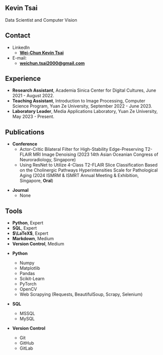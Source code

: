 ## Kevin Tsai

Data Scientist and Computer Vision

<!-- .slide -->

## Contact

<!-- .slide vertical=true -->

- LinkedIn
  - **[Wei-Chun Kevin Tsai](https://www.linkedin.com/in/wei-chun-tsai-b64aaa1a7)**
- E-mail:
  - **[weichun.tsai2000@gmail.com](mailto:weichun.tsai2000@gmail.com)**
    
<!-- .slide -->

## Experience

<!-- .slide vertical=true -->

- **Research Assistant**, Academia Sinica Center for Digital Cultures, June 2021 - August 2022.
- **Teaching Assistant**, Introduction to Image Processing, Computer Science Program, Yuan Ze University, September 2022 - June 2023.
- **Laboratory Leader**, Media Applications Laboratory, Yuan Ze University, May 2023 - Present.


<!-- .slide -->

## Publications

<!-- .slide vertical=true -->

- **Conference**
  - Actor-Critic Bilateral Filter for High-Stability Edge-Preserving T2-FLAIR MRI Image Denoising (2023 14th Asian Oceanian Congress of Neuroradiology, Singapore)
  - Using ResNet to Utilize 4-Class T2-FLAIR Slice Classification Based on the Cholinergic Pathways Hyperintensities Scale for Pathological Aging (2024 ISMRM & ISMRT Annual Meeting & Exhibition, Singapore, **Oral**) 

<!-- .slide vertical=true -->

- **Journal**
  - None


<!-- .slide -->

## Tools

<!-- .slide vertical=true -->
- **Python**, Expert
- **SQL**, Expert
- **$\LaTeX$**, Expert
- **Markdown**, Medium
- **Version Control**, Medium

<!-- .slide vertical=true -->
- **Python**
  - Numpy
  - Matplotlib
  - Pandas
  - Scikit-Learn
  - PyTorch
  - OpenCV
  - Web Scrapying (Requests, BeautifulSoup, Scrapy, Selenium)
 
- **SQL**
  - MSSQL
  - MySQL

- **Version Control**
  - Git
  - GitHub
  - GitLab
